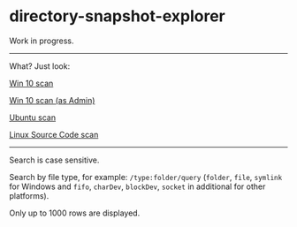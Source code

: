 # directory-snapshot-explorer

Work in progress.

---
What? Just look:

[Win 10 scan](https://alttiri.github.io/directory-snapshot-explorer/?filepath=/json-scans/win10upd-admin.json)

[Win 10 scan (as Admin)](https://alttiri.github.io/directory-snapshot-explorer/?filepath=/json-scans/win10upd.json)

[Ubuntu scan](https://alttiri.github.io/directory-snapshot-explorer/?filepath=/json-scans/ubuntu.json)

[Linux Source Code scan](https://alttiri.github.io/directory-snapshot-explorer/?filepath=/json-scans/linux-master.json)


---

Search is case sensitive.

Search by file type, for example: `/type:folder/query`
(`folder`, `file`, `symlink` for Windows and `fifo`, `charDev`, `blockDev`, `socket` in additional for other platforms).

Only up to 1000 rows are displayed.



